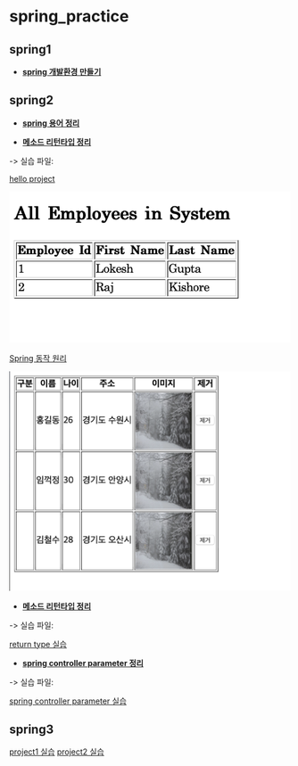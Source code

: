 # spring_practice

## spring1

+ **[spring 개발환경 만들기](https://velog.io/@ye050425/spring-spring-%EA%B0%9C%EB%B0%9C%ED%99%98%EA%B2%BD-%EB%A7%8C%EB%93%A4%EA%B8%B0-ylk5g4gn7s)**

## spring2

+ **[spring 용어 정리](https://velog.io/@ye050425/spring-%EC%9A%A9%EC%96%B4-%EC%A0%95%EB%A6%AC)**

+ **[메소드 리턴타입 정리](https://velog.io/@ye050425/spring-%EB%A9%94%EC%86%8C%EB%93%9C-%EB%A6%AC%ED%84%B4%ED%83%80%EC%9E%85-%EC%A0%95%EB%A6%AC-78k5gwklce)**

-> 실습 파일:

[hello project](https://github.com/YeeunJ/spring_practice/tree/master/helloProject) 

![hello project 사진](https://github.com/YeeunJ/spring_practice/blob/master/image/capture_img2.png)

[Spring 동작 원리](https://github.com/YeeunJ/spring_practice/tree/master/hello) 

![동작원리 사진](https://github.com/YeeunJ/spring_practice/blob/master/image/capture_img1.png)



+ **[메소드 리턴타입 정리](https://velog.io/@ye050425/spring-%EB%A9%94%EC%86%8C%EB%93%9C-%EB%A6%AC%ED%84%B4%ED%83%80%EC%9E%85-%EC%A0%95%EB%A6%AC-78k5gwklce)**

-> 실습 파일:

[return type 실습](https://github.com/YeeunJ/spring_practice/tree/master/ReturnType)


+ **[spring controller parameter 정리](https://velog.io/@ye050425/spring-controller-parameter-%EC%A0%95%EB%A6%AC)**

-> 실습 파일:

[spring controller parameter 실습](https://github.com/YeeunJ/spring_practice/tree/master/ControllerParameter)

## spring3
[project1 실습](https://github.com/YeeunJ/spring_practice/tree/master/CRUDProject)
[project2 실습](https://github.com/YeeunJ/spring_practice/tree/master/connectTest)
